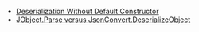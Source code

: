 - [Deserialization Without Default Constructor](https://stackoverflow.com/questions/23017716/json-net-how-to-deserialize-without-using-the-default-constructor)
- [JObject.Parse versus JsonConvert.DeserializeObject](https://stackoverflow.com/questions/23645034/jobject-parse-vs-jsonconvert-deserializeobject)